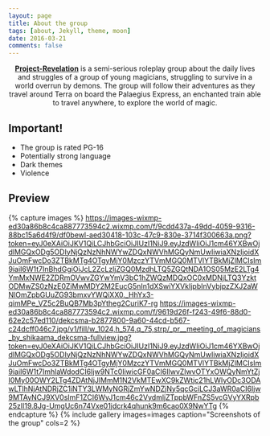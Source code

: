 ```yaml
---
layout: page
title: About the group
tags: [about, Jekyll, theme, moon]
date: 2016-03-21
comments: false
---
```

    
<center><a href="https://project-revelation.github.io//"><b>Project-Revelation</b></a> is a semi-serious roleplay group about the daily lives and struggles of a group of young magicians, struggling to survive in a world overrun by demons. The group will follow their adventures as they travel around Terra on board the Palaegius Express, an enchanted train able to travel anywhere, to explore the world of magic.</center>

## Important!

* The group is rated PG-16
* Potentially strong language
* Dark themes
* Violence

## Preview

{% capture images %}
    https://images-wixmp-ed30a86b8c4ca887773594c2.wixmp.com/f/9cdd437a-49dd-4059-9316-88bc15a6d4f9/df0bewl-aed30418-103c-47c9-830e-3714f300663a.png?token=eyJ0eXAiOiJKV1QiLCJhbGciOiJIUzI1NiJ9.eyJzdWIiOiJ1cm46YXBwOjdlMGQxODg5ODIyNjQzNzNhNWYwZDQxNWVhMGQyNmUwIiwiaXNzIjoidXJuOmFwcDo3ZTBkMTg4OTgyMjY0MzczYTVmMGQ0MTVlYTBkMjZlMCIsIm9iaiI6W1t7InBhdGgiOiJcL2ZcLzljZGQ0MzdhLTQ5ZGQtNDA1OS05MzE2LTg4YmMxNWE2ZDRmOVwvZGYwYmV3bC1hZWQzMDQxOC0xMDNjLTQ3YzktODMwZS0zNzE0ZjMwMDY2M2EucG5nIn1dXSwiYXVkIjpbInVybjpzZXJ2aWNlOmZpbGUuZG93bmxvYWQiXX0._HhYx3-qimMPe_VZ5c2BuQB7Mb3pYtheg2CuriK7-rg
    https://images-wixmp-ed30a86b8c4ca887773594c2.wixmp.com/f/9619d26f-f243-49f6-88d0-62e2c57ed110/dekcsma-b2877800-9a60-44cd-b567-c24dcff046c7.jpg/v1/fill/w_1024,h_574,q_75,strp/_pr__meeting_of_magicians_by_shikaama_dekcsma-fullview.jpg?token=eyJ0eXAiOiJKV1QiLCJhbGciOiJIUzI1NiJ9.eyJzdWIiOiJ1cm46YXBwOjdlMGQxODg5ODIyNjQzNzNhNWYwZDQxNWVhMGQyNmUwIiwiaXNzIjoidXJuOmFwcDo3ZTBkMTg4OTgyMjY0MzczYTVmMGQ0MTVlYTBkMjZlMCIsIm9iaiI6W1t7ImhlaWdodCI6Ijw9NTc0IiwicGF0aCI6IlwvZlwvOTYxOWQyNmYtZjI0My00OWY2LTg4ZDAtNjJlMmM1N2VkMTEwXC9kZWtjc21hLWIyODc3ODAwLTlhNjAtNDRjZC1iNTY3LWMyNGRjZmYwNDZjNy5qcGciLCJ3aWR0aCI6Ijw9MTAyNCJ9XV0sImF1ZCI6WyJ1cm46c2VydmljZTppbWFnZS5vcGVyYXRpb25zIl19.8Jg-UmgUc6n74Vxe01jdcrk4qhunk9m6cao0X9NwYTg
{% endcapture %}
{% include gallery images=images caption="Screenshots of the group" cols=2 %}




